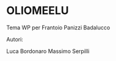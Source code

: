 OLIOMEELU
=========

Tema WP per Frantoio Panizzi Badalucco

Autori:

Luca Bordonaro
Massimo Serpilli
